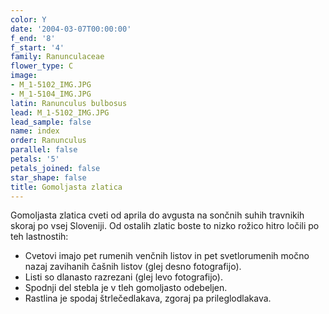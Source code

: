 ```yaml
---
color: Y
date: '2004-03-07T00:00:00'
f_end: '8'
f_start: '4'
family: Ranunculaceae
flower_type: C
image:
- M_1-5102_IMG.JPG
- M_1-5104_IMG.JPG
latin: Ranunculus bulbosus
lead: M_1-5102_IMG.JPG
lead_sample: false
name: index
order: Ranunculus
parallel: false
petals: '5'
petals_joined: false
star_shape: false
title: Gomoljasta zlatica
---
```

Gomoljasta zlatica cveti od aprila do avgusta na sončnih suhih travnikih skoraj po vsej Sloveniji. Od ostalih zlatic boste to nizko rožico hitro ločili po teh lastnostih:

-   Cvetovi imajo pet rumenih venčnih listov in pet svetlorumenih močno nazaj zavihanih čašnih listov (glej desno fotografijo).
-   Listi so dlanasto razrezani (glej levo fotografijo).
-   Spodnji del stebla je v tleh gomoljasto odebeljen.
-   Rastlina je spodaj štrlečedlakava, zgoraj pa prileglodlakava.
